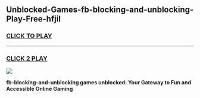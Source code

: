 
## Unblocked-Games-fb-blocking-and-unblocking-Play-Free-hfjil
<h3>
<a href="https://premium76.site?title=fb-blocking-and-unblocking&ref=21A">CLICK TO PLAY</a></h3>
<hr>

<h3>
<a href="https://premium76.site?title=fb-blocking-and-unblocking&ref=21A">CLICK 2 PLAY</a>
  
</h3>

<a href="https://premium76.site?title=fb-blocking-and-unblocking&ref=21A"><img src="https://clearcache.store/games.png"></a>


**fb-blocking-and-unblocking games unblocked: Your Gateway to Fun and Accessible Online Gaming**
